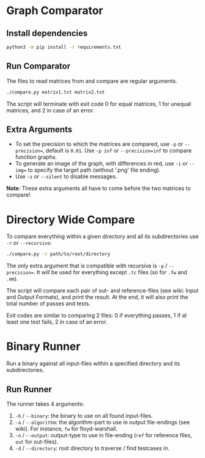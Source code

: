 # Graph Comparator

## Install dependencies

```bash
python3 -m pip install -r requirements.txt
```

## Run Comparator

The files to read matrices from and compare are regular arguments.
```bash
./compare.py matrix1.txt matrix2.txt
```

The script will terminate with exit code 0 for equal matrices, 1 for unequal matrices, and 2 in case of an error.

## Extra Arguments
- To set the precision to which the matrices are compared, use `-p` or `--precision=`, default is `0.01`. Use `-p inf` or `--precision=inf` to compare function graphs.
- To generate an image of the graph, with differences in red, use `-i` or `--img=` to specify the target path (without '.png' file ending).
- Use `-s` or `--silent` to disable messages.

**Note**: These extra arguments all have to come before the two matrices to compare!

# Directory Wide Compare
To compare everything within a given directory and all its subdirectories use `-r` or `--recursive`:
```bash
./compare.py -r path/to/root/directory
```

The only extra argument that is compatible with recursive is `-p` / `--precision=`. It will be used for everything except `.tc` files (so for `.fw` and `.mm`).

The script will compare each pair of out- and reference-files (see wiki: Input and Output Formats), and print the result.
At the end, it will also print the total number of passes and tests.

Exit codes are similar to comparing 2 files: 0 if everything passes, 1 if at least one test fails, 2 in case of an error.

# Binary Runner
Run a binary against all input-files within a specified directory and its subdirectories.

## Run Runner
The runner takes 4 arguments:
1. `-b` / `--binary`: the binary to use on all found input-files.
2. `-a` / `--algorithm`: the algorithm-part to use in output file-endings (see wiki).
   For instance, `fw` for floyd-warshall.
3. `-o` / `--output`: output-type to use in file-ending (`ref` for reference files, `out` for out-files).
4. `-d` / `--directory`: root directory to traverse / find testcases in.

